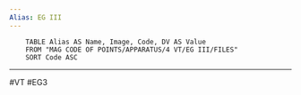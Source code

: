 ```yaml
---
Alias: EG III
---
```

```dataview
	TABLE Alias AS Name, Image, Code, DV AS Value
	FROM "MAG CODE OF POINTS/APPARATUS/4 VT/EG III/FILES"
	SORT Code ASC
```
___
#VT #EG3
